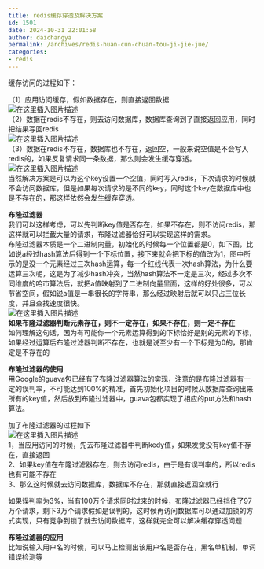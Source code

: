 ```yaml
---
title: redis缓存穿透及解决方案
id: 1501
date: 2024-10-31 22:01:58
author: daichangya
permalink: /archives/redis-huan-cun-chuan-tou-ji-jie-jue/
categories:
- redis
---
```


缓存访问的过程如下：

（1）应用访问缓存，假如数据存在，则直接返回数据  
![在这里插入图片描述](https://img-blog.csdnimg.cn/20190306052050322.?x-oss-process=image/watermark,type_ZmFuZ3poZW5naGVpdGk,shadow_10,text_aHR0cHM6Ly9ibG9nLmNzZG4ubmV0L0lUX3Rvd25sZXQ=,size_16,color_FFFFFF,t_70)  
（2）数据在redis不存在，则去访问数据库，数据库查询到了直接返回应用，同时把结果写回redis  
![在这里插入图片描述](https://img-blog.csdnimg.cn/20190306052244751.?x-oss-process=image/watermark,type_ZmFuZ3poZW5naGVpdGk,shadow_10,text_aHR0cHM6Ly9ibG9nLmNzZG4ubmV0L0lUX3Rvd25sZXQ=,size_16,color_FFFFFF,t_70)  
（3）数据在redis不存在，数据库也不存在，返回空，一般来说空值是不会写入redis的，如果反复请求同一条数据，那么则会发生缓存穿透。  
![在这里插入图片描述](https://img-blog.csdnimg.cn/2019030605243165.?x-oss-process=image/watermark,type_ZmFuZ3poZW5naGVpdGk,shadow_10,text_aHR0cHM6Ly9ibG9nLmNzZG4ubmV0L0lUX3Rvd25sZXQ=,size_16,color_FFFFFF,t_70)  
当然解决方案是可以为这个key设置一个空值，同时写入redis，下次请求的时候就不会访问数据库，但是如果每次请求的是不同的key，同时这个key在数据库中也是不存在的，那这样依然会发生缓存穿透。

**布隆过滤器**  
我们可以这样考虑，可以先判断key值是否存在，如果不存在，则不访问redis，那这样就可以拦截大量的请求，布隆过滤器恰好可以实现这样的需求。  
布隆过滤器本质是一个二进制向量，初始化的时候每一个位置都是0，如下图，比如说a经过hash算法后得到一个下标位置，接下来就会把下标的值改为1，图中所示的是没一个元素经过三次hash运算，每一个红线代表一次hash算法，为什么要运算三次呢，这是为了减少hash冲突，当然hash算法不一定是三次，经过多次不同维度的哈市算法后，就把a值映射到了二进制向量里面，这样的好处很多，可以节省空间，假如说a值是一串很长的字符串，那么经过映射后就可以只占三位长度，并且查找速度很快。  
![在这里插入图片描述](https://img-blog.csdnimg.cn/20190306043938625.?x-oss-process=image/watermark,type_ZmFuZ3poZW5naGVpdGk,shadow_10,text_aHR0cHM6Ly9ibG9nLmNzZG4ubmV0L0lUX3Rvd25sZXQ=,size_16,color_FFFFFF,t_70)  
**如果布隆过滤器判断元素存在，则不一定存在，如果不存在，则一定不存在**  
如何理解这句话，因为有可能你一个元素运算得到的下标恰好是别的元素的下标，如果经过运算后布隆过滤器判断不存在，也就是说至少有一个下标是为0的，那肯定是不存在的

**布隆过滤器的使用**  
用Google的guava包已经有了布隆过滤器算法的实现，注意的是布隆过滤器有一定的误判率，不可能达到100%的精准，首先初始化项目的时候从数据库查询出来所有的key值，然后放到布隆过滤器中，guava包都实现了相应的put方法和hash算法。

加了布隆过滤器的过程如下  
![在这里插入图片描述](https://img-blog.csdnimg.cn/20190306054928308.?x-oss-process=image/watermark,type_ZmFuZ3poZW5naGVpdGk,shadow_10,text_aHR0cHM6Ly9ibG9nLmNzZG4ubmV0L0lUX3Rvd25sZXQ=,size_16,color_FFFFFF,t_70)  
1，当应用访问的时候，先去布隆过滤器中判断kedy值，如果发觉没有key值不存在，直接返回  
2、如果key值在布隆过滤器存在，则去访问redis，由于是有误判率的，所以redis也有可能不存在  
3、那么这时候就去访问数据库，数据库不存在，那就直接返回空就行

如果误判率为3%，当有100万个请求同时过来的时候，布隆过滤器已经挡住了97万个请求，剩下3万个请求假如是误判的，这时候再访问数据库可以通过加锁的方式实现，只有竞争到锁了就去访问数据库，这样就完全可以解决缓存穿透问题

**布隆过滤器的应用**  
比如说输入用户名的时候，可以马上检测出该用户名是否存在，黑名单机制，单词错误检测等